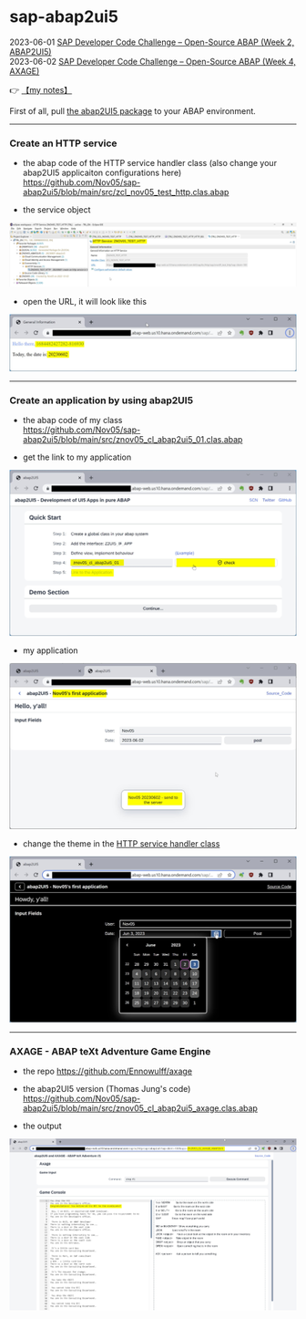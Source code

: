 # sap-abap2ui5  

2023-06-01 [SAP Developer Code Challenge – Open-Source ABAP (Week 2, ABAP2UI5)](https://groups.community.sap.com/t5/application-development/sap-developer-code-challenge-open-source-abap-week-2/m-p/260727#M1372)   
2023-06-02 [SAP Developer Code Challenge – Open-Source ABAP (Week 4, AXAGE)](https://groups.community.sap.com/t5/application-development/sap-developer-code-challenge-open-source-abap-week-4/td-p/263470)  
 

👉 [【my notes】](https://docs.google.com/document/d/13tiPco-_IDn_uZSP94QdgXN9lTABFTn2QKjVw_yqZKM)

First of all, pull [the abap2UI5 package](https://github.com/oblomov-dev/abap2UI5) to your ABAP environment. 

---

### Create an HTTP service  

* the abap code of the HTTP service handler class (also change your abap2UI5 applicaiton configurations here)   
https://github.com/Nov05/sap-abap2ui5/blob/main/src/zcl_nov05_test_http.clas.abap  

* the service object  
<img src="https://raw.githubusercontent.com/Nov05/pictures/master/sap-abap2ui5/2023-06-01%2019_18_48-NVIDIA%20GeForce%20Overlay.jpg">  

* open the URL, it will look like this  
<img src="https://raw.githubusercontent.com/Nov05/pictures/master/sap-abap2ui5/2023-06-01%2019_23_34-General%20Information.jpg">   

---

### Create an application by using abap2UI5  

* the abap code of my class  
https://github.com/Nov05/sap-abap2ui5/blob/main/src/znov05_cl_abap2ui5_01.clas.abap  

* get the link to my application  
<img src="https://raw.githubusercontent.com/Nov05/pictures/master/sap-abap2ui5/2023-06-01%2021_54_54-abap2UI5.jpg">  

* my application  
<img src="https://github.com/Nov05/pictures/blob/master/sap-abap2ui5/2023-06-01%2022_00_02-abap2UI5.jpg?raw=true">

* change the theme in the [HTTP service handler class](https://github.com/Nov05/sap-abap2ui5/blob/main/src/zcl_nov05_test_http.clas.abap)   
<img src="https://github.com/Nov05/pictures/blob/master/sap-abap2ui5/2023-06-02%2023_06_57-abap2UI5.jpg?raw=true">  

---

### AXAGE - ABAP teXt Adventure Game Engine 

* the repo https://github.com/Ennowulff/axage

* the abap2UI5 version (Thomas Jung's code)    
https://github.com/Nov05/sap-abap2ui5/blob/main/src/znov05_cl_abap2ui5_axage.clas.abap  

* the output  
<img src="https://github.com/Nov05/pictures/blob/master/sap-abap2ui5/2023-06-02%2012_08_31-abap2UI5.jpg?raw=true">  
